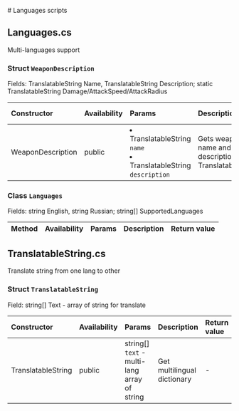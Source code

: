 ﻿﻿# Languages scripts
## Languages.cs
Multi-languages support 

### Struct `WeaponDescription`
Fields: TranslatableString Name, TranslatableString Description;
static TranslatableString Damage/AttackSpeed/AttackRadius

| Constructor       | Availability  | Params    | Description               | Return value      |
| :---              | :---          | :---      | :---                      | :---              | 
| WeaponDescription | public        | <ui><li>TranslatableString `name`</li><li>TranslatableString `description`</li></ui>| Gets weapon's name and description as a TranslatableString| -              | 


### Class `Languages`
Fields: string English, string Russian; string[] SupportedLanguages

| Method            | Availability  | Params    | Description               | Return value      |
| :---              | :---          | :---      | :---                      | :---              | 

## TranslatableString.cs
Translate string from one lang to other

### Struct `TranslatableString`
Field: string[] Text - array of string for translate

| Constructor       | Availability  | Params    | Description               | Return value      |
| :---              | :---          | :---      | :---                      | :---              | 
| TranslatableString| public        | string[] `text` - multi-lang array of string| Get multilingual dictionary| -              | 
